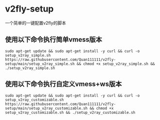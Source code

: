 # v2fly-setup
一个简单的一键配置v2fly的脚本

## 使用以下命令执行简单vmess版本
```
sudo apt-get update && sudo apt-get install -y curl && curl -o setup_v2ray_simple.sh https://raw.githubusercontent.com/Quan111111/v2fly-setup/main/setup_v2ray_simple.sh && chmod +x setup_v2ray_simple.sh && ./setup_v2ray_simple.sh

```

## 使用以下命令执行自定义vmess+ws版本
```
sudo apt-get update && sudo apt-get install -y curl && curl -o setup_v2ray_customizable.sh https://raw.githubusercontent.com/Quan111111/v2fly-setup/main/setup_v2ray_customizable.sh && chmod +x setup_v2ray_customizable.sh && ./setup_v2ray_customizable.sh

```
